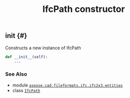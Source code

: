 ﻿---
title: IfcPath constructor
second_title: Aspose.CAD for Python via .NET API References
description: 
type: docs
weight: 10
url: /python-net/aspose.cad.fileformats.ifc.ifc2x3.entities/ifcpath/__init__/
is_root: false
---

## __init__ {#}

Constructs a new instance of IfcPath



```python
def __init__(self):
    ...
```





### See Also
* module [`aspose.cad.fileformats.ifc.ifc2x3.entities`](../../)
* class [`IfcPath`](/cad/python-net/aspose.cad.fileformats.ifc.ifc2x3.entities/ifcpath)
